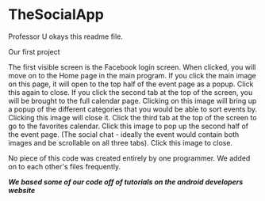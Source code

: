 TheSocialApp
============
Professor U okays this readme file.

Our first project

The first visible screen is the Facebook login screen. When clicked, you will move on to the Home page in the main program. If you click the main image on this page, it will open to the top half of the event page as a popup. Click this again to close. If you click the second tab at the top of the screen, you will be brought to the full calendar page. Clicking on this image will bring up a popup of the different categories that you would be able to sort events by. Clicking this image will close it. Click the third tab at the top of the screen to go to the favorites calendar. Click this image to pop up the second half of the event page. (The social chat - ideally the event would contain both images and be scrollable on all three tabs). Click this image to close.

No piece of this code was created entirely by one programmer. We added on to each other's files frequently. 

***We based some of our code off of tutorials on the android developers website***
